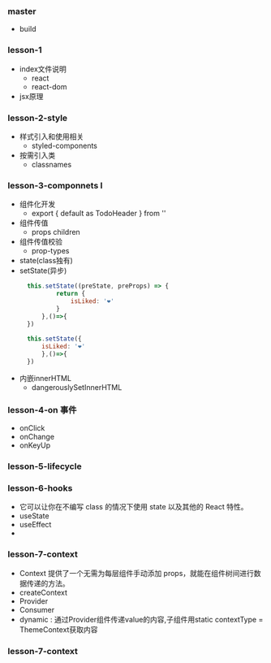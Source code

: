 ### master 
+ build


### lesson-1 
+ index文件说明
  + react
  + react-dom
+ jsx原理

### lesson-2-style 
+ 样式引入和使用相关
  + styled-components
+ 按需引入类
  + classnames

### lesson-3-componnets l
+ 组件化开发
  + export { default as TodoHeader } from ''
+ 组件传值
  + props children
+ 组件传值校验
  + prop-types
+ state(class独有)
+ setState(异步)
  ```js
    this.setState((preState, preProps) => {
            return {
                isLiked: '❤'
            }
        },()=>{
    })
    
    this.setState({
        isLiked: '❤'
        },()=>{
    })
  ```
+ 内嵌innerHTML
  + dangerouslySetInnerHTML
### lesson-4-on 事件
+  onClick
+  onChange
+  onKeyUp

### lesson-5-lifecycle

### lesson-6-hooks 
+ 它可以让你在不编写 class 的情况下使用 state 以及其他的 React 特性。
+ useState
+ useEffect 
+ 
### lesson-7-context
+ Context 提供了一个无需为每层组件手动添加 props，就能在组件树间进行数据传递的方法。
+ createContext
+ Provider
+ Consumer
+ dynamic : 通过Provider组件传递value的内容,子组件用static contextType = ThemeContext获取内容

### lesson-7-context
